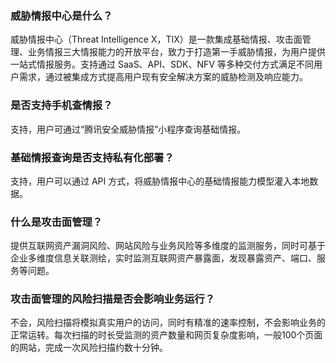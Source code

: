 ### 威胁情报中心是什么？
威胁情报中心（Threat Intelligence X，TIX）是一款集成基础情报、攻击面管理、业务情报三大情报能力的开放平台，致力于打造第一手威胁情报，为用户提供一站式情报服务。支持通过 SaaS、API、SDK、NFV 等多种交付方式满足不同用户需求，通过被集成方式提高用户现有安全解决方案的威胁检测及响应能力。

### 是否支持手机查情报？
支持，用户可通过“腾讯安全威胁情报”小程序查询基础情报。

### 基础情报查询是否支持私有化部署？
支持，用户可以通过 API 方式，将威胁情报中心的基础情报能力模型灌入本地数据。

### 什么是攻击面管理？
提供互联网资产漏洞风险、网站风险与业务风险等多维度的监测服务，同时可基于企业多维度信息关联测绘，实时监测互联网资产暴露面，发现暴露资产、端口、服务等问题。

### 攻击面管理的风险扫描是否会影响业务运行？
不会，风险扫描将模拟真实用户的访问，同时有精准的速率控制，不会影响业务的正常运转。每次扫描的时长受监测的资产数量和网页复杂度影响，一般100个页面的网站，完成一次风险扫描约数十分钟。
